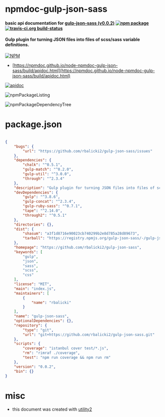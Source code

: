 # npmdoc-gulp-json-sass

#### basic api documentation for  [gulp-json-sass (v0.0.2)](https://github.com/rbalicki2/gulp-json-sass)  [![npm package](https://img.shields.io/npm/v/npmdoc-gulp-json-sass.svg?style=flat-square)](https://www.npmjs.org/package/npmdoc-gulp-json-sass) [![travis-ci.org build-status](https://api.travis-ci.org/npmdoc/node-npmdoc-gulp-json-sass.svg)](https://travis-ci.org/npmdoc/node-npmdoc-gulp-json-sass)

#### Gulp plugin for turning JSON files into files of scss/sass variable definitions.

[![NPM](https://nodei.co/npm/gulp-json-sass.png?downloads=true&downloadRank=true&stars=true)](https://www.npmjs.com/package/gulp-json-sass)

- [https://npmdoc.github.io/node-npmdoc-gulp-json-sass/build/apidoc.html](https://npmdoc.github.io/node-npmdoc-gulp-json-sass/build/apidoc.html)

[![apidoc](https://npmdoc.github.io/node-npmdoc-gulp-json-sass/build/screenCapture.buildCi.browser.%252Ftmp%252Fbuild%252Fapidoc.html.png)](https://npmdoc.github.io/node-npmdoc-gulp-json-sass/build/apidoc.html)

![npmPackageListing](https://npmdoc.github.io/node-npmdoc-gulp-json-sass/build/screenCapture.npmPackageListing.svg)

![npmPackageDependencyTree](https://npmdoc.github.io/node-npmdoc-gulp-json-sass/build/screenCapture.npmPackageDependencyTree.svg)



# package.json

```json

{
    "bugs": {
        "url": "https://github.com/rbalicki2/gulp-json-sass/issues"
    },
    "dependencies": {
        "chalk": "^0.5.1",
        "gulp-match": "^0.2.0",
        "gulp-util": "^3.0.0",
        "through": "^2.3.4"
    },
    "description": "Gulp plugin for turning JSON files into files of scss/sass variable definitions.",
    "devDependencies": {
        "gulp": "^3.8.6",
        "gulp-concat": "^2.3.4",
        "gulp-ruby-sass": "^0.7.1",
        "tape": "^2.14.0",
        "through2": "^0.5.1"
    },
    "directories": {},
    "dist": {
        "shasum": "a3f1d8716e90023cb740299b2e8d785a28d89673",
        "tarball": "https://registry.npmjs.org/gulp-json-sass/-/gulp-json-sass-0.0.2.tgz"
    },
    "homepage": "https://github.com/rbalicki2/gulp-json-sass",
    "keywords": [
        "gulp",
        "json",
        "sass",
        "scss",
        "css"
    ],
    "license": "MIT",
    "main": "index.js",
    "maintainers": [
        {
            "name": "rbalicki"
        }
    ],
    "name": "gulp-json-sass",
    "optionalDependencies": {},
    "repository": {
        "type": "git",
        "url": "git+https://github.com/rbalicki2/gulp-json-sass.git"
    },
    "scripts": {
        "coverage": "istanbul cover test/*.js",
        "rm": "rimraf ./coverage",
        "test": "npm run coverage && npm run rm"
    },
    "version": "0.0.2",
    "bin": {}
}
```



# misc
- this document was created with [utility2](https://github.com/kaizhu256/node-utility2)
